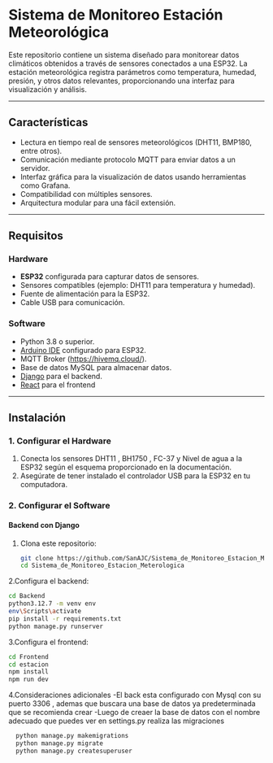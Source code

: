# Sistema de Monitoreo Estación Meteorológica

Este repositorio contiene un sistema diseñado para monitorear datos climáticos obtenidos a través de sensores conectados a una ESP32. La estación meteorológica registra parámetros como temperatura, humedad, presión, y otros datos relevantes, proporcionando una interfaz para visualización y análisis.

---

## **Características**
- Lectura en tiempo real de sensores meteorológicos (DHT11, BMP180, entre otros).
- Comunicación mediante protocolo MQTT para enviar datos a un servidor.
- Interfaz gráfica para la visualización de datos usando herramientas como Grafana.
- Compatibilidad con múltiples sensores.
- Arquitectura modular para una fácil extensión.

---

## **Requisitos**
### **Hardware**
- **ESP32** configurada para capturar datos de sensores.
- Sensores compatibles (ejemplo: DHT11 para temperatura y humedad).
- Fuente de alimentación para la ESP32.
- Cable USB para comunicación.

### **Software**
- Python 3.8 o superior.
- [Arduino IDE](https://www.arduino.cc/en/software) configurado para ESP32.
- MQTT Broker (https://hivemq.cloud/).
- Base de datos MySQL para almacenar datos.
- [Django](https://www.djangoproject.com/) para el backend.
- [React](https://react.dev/) para el frontend

---

## **Instalación**
### **1. Configurar el Hardware**
1. Conecta los  sensores DHT11 , BH1750 , FC-37 y Nivel de agua a la ESP32 según el esquema proporcionado en la documentación.
2. Asegúrate de tener instalado el controlador USB para la ESP32 en tu computadora.

### **2. Configurar el Software**
#### **Backend con Django**
1. Clona este repositorio:
   ```bash
   git clone https://github.com/SanAJC/Sistema_de_Monitoreo_Estacion_Meterologica.git
   cd Sistema_de_Monitoreo_Estacion_Meterologica
2.Configura el backend:
  ```bash
  cd Backend
  python3.12.7 -m venv env
  env\Scripts\activate
  pip install -r requirements.txt
  python manage.py runserver
   ```
3.Configura el frontend:
  ```bash
  cd Frontend
  cd estacion
  npm install
  npm run dev
   ```
4.Consideraciones adicionales
-El back esta configurado con Mysql con su puerto 3306 , ademas que buscara una base de datos ya predeterminada que se recomienda crear
-Luego de creaer la base de datos con el nombre adecuado que puedes ver en settings.py realiza las migraciones
```bash
  python manage.py makemigrations
  python manage.py migrate
  python manage.py createsuperuser
   ```

